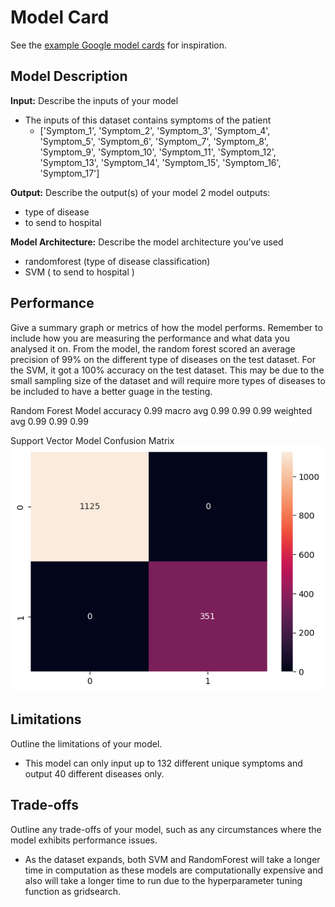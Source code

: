 # Model Card

See the [example Google model cards](https://modelcards.withgoogle.com/model-reports) for inspiration. 

## Model Description

**Input:** Describe the inputs of your model 
- The inputs of this dataset contains symptoms of the patient
    - ['Symptom_1', 'Symptom_2', 'Symptom_3', 'Symptom_4',
    'Symptom_5', 'Symptom_6', 'Symptom_7', 'Symptom_8', 'Symptom_9',
    'Symptom_10', 'Symptom_11', 'Symptom_12', 'Symptom_13', 'Symptom_14',
    'Symptom_15', 'Symptom_16', 'Symptom_17']

**Output:** Describe the output(s) of your model
2 model outputs:
- type of disease
- to send to hospital

**Model Architecture:** Describe the model architecture you’ve used
- randomforest (type of disease classification)
- SVM ( to send to hospital )

## Performance

Give a summary graph or metrics of how the model performs. Remember to include how you are measuring the performance and what data you analysed it on. 
From the model, the random forest scored an average precision of 99% on the different type of diseases on the test dataset. For the SVM, it got a 100% accuracy on the test dataset. This may be due to the small sampling size of the dataset and will require more types of diseases to be included to have a better guage in the testing.

Random Forest Model
                               accuracy                           0.99
                              macro avg       0.99      0.99      0.99
                           weighted avg       0.99      0.99      0.99


Support Vector Model Confusion Matrix
![Screenshot](image.png)

## Limitations

Outline the limitations of your model.
- This model can only input up to 132 different unique symptoms and output 40 different diseases only.

## Trade-offs

Outline any trade-offs of your model, such as any circumstances where the model exhibits performance issues. 

- As the dataset expands, both SVM and RandomForest will take a longer time in computation as these models are computationally expensive and also will take a longer time to run due to the hyperparameter tuning function as gridsearch.